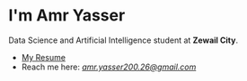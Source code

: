 # I'm Amr Yasser

Data Science and Artificial Intelligence student at **Zewail City**.

- [My Resume]([https://amr-yasser226.github.io/amr-yasser226/resume.pdf])
- Reach me here: *amr.yasser200.26@gmail.com*
